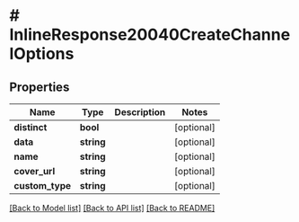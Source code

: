 # # InlineResponse20040CreateChannelOptions

## Properties

Name | Type | Description | Notes
------------ | ------------- | ------------- | -------------
**distinct** | **bool** |  | [optional]
**data** | **string** |  | [optional]
**name** | **string** |  | [optional]
**cover_url** | **string** |  | [optional]
**custom_type** | **string** |  | [optional]

[[Back to Model list]](../../README.md#models) [[Back to API list]](../../README.md#endpoints) [[Back to README]](../../README.md)
